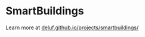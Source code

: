 # SmartBuildings

Learn more at [deluf.github.io/projects/smartbuildings/](https://deluf.github.io/projects/smartbuildings/)
